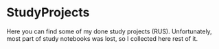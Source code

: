 # StudyProjects
Here you can find some of my done study projects (RUS).
Unfortunately, most part of study notebooks was lost, so I collected here rest of it.

